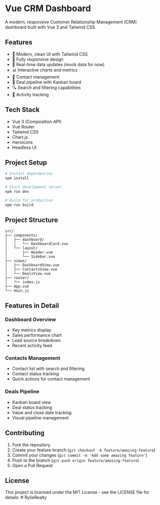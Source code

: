 # Vue CRM Dashboard

A modern, responsive Customer Relationship Management (CRM) dashboard built with Vue 3 and Tailwind CSS.

## Features

- 🎨 Modern, clean UI with Tailwind CSS
- 📱 Fully responsive design
- 🔄 Real-time data updates (mock data for now)
- 📊 Interactive charts and metrics
- 👥 Contact management
- 💼 Deal pipeline with Kanban board
- 🔍 Search and filtering capabilities
- 🎯 Activity tracking

## Tech Stack

- Vue 3 (Composition API)
- Vue Router
- Tailwind CSS
- Chart.js
- Heroicons
- Headless UI

## Project Setup

```bash
# Install dependencies
npm install

# Start development server
npm run dev

# Build for production
npm run build
```

## Project Structure

```
src/
├── components/
│   ├── dashboard/
│   │   └── DashboardCard.vue
│   └── layout/
│       ├── Header.vue
│       └── Sidebar.vue
├── views/
│   ├── DashboardView.vue
│   ├── ContactsView.vue
│   └── DealsView.vue
├── router/
│   └── index.js
├── App.vue
└── main.js
```

## Features in Detail

### Dashboard Overview
- Key metrics display
- Sales performance chart
- Lead source breakdown
- Recent activity feed

### Contacts Management
- Contact list with search and filtering
- Contact status tracking
- Quick actions for contact management

### Deals Pipeline
- Kanban board view
- Deal status tracking
- Value and close date tracking
- Visual pipeline management

## Contributing

1. Fork the repository
2. Create your feature branch (`git checkout -b feature/amazing-feature`)
3. Commit your changes (`git commit -m 'Add some amazing feature'`)
4. Push to the branch (`git push origin feature/amazing-feature`)
5. Open a Pull Request

## License

This project is licensed under the MIT License - see the LICENSE file for details.
#   R y l i e R e a l t y  
 